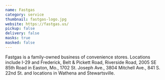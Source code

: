 ```yaml
---
name: Fastgas
category: service
thumbnail: fastgas-logo.jpg
website: https://fastgas.us/
pickup: false
delivery: false
masks: true
masked: false
---
```

F﻿astgas is a family-owned business of convenience stores. Locations include I-29 and Frederick, Belt & Pickett Road, Riverside Road, 2005 SE 85th Road in Easton, Mo., 1702 St. Joseph Ave., 3804 Mitchell Ave., 841 S. 22nd St. and locations in Wathena and Stewartsville.